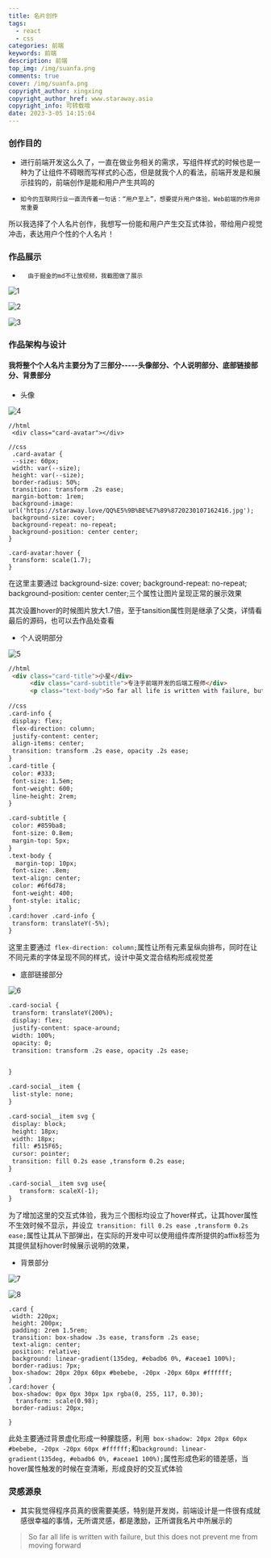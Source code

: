 ```yaml
---
title: 名片创作
tags:
  - react
  - css
categories: 前端
keywords: 前端
description: 前端
top_img: /img/suanfa.png
comments: true
cover: /img/suanfa.png
copyright_author: xingxing
copyright_author_href: www.staraway.asia
copyright_info: 可转载哦
date: 2023-3-05 14:15:04
---
```



### 创作目的
- 进行前端开发这么久了，一直在做业务相关的需求，写组件样式的时候也是一种为了让组件不碍眼而写样式的心态，但是就我个人的看法，前端开发是和展示挂钩的，前端创作是能和用户产生共鸣的
-     如今的互联⽹⾏业⼀直流传着⼀句话：“⽤户⾄上”，想要提升⽤户体验，Web前端的作⽤⾮常重要
所以我选择了个人名片创作，我想写一份能和用户产生交互式体验，带给用户视觉冲击，表达用户个性的个人名片！

### 作品展示
-       由于掘金的md不让放视频，我截图做了展示



![1](../images/名片创作-1701757096669.png)

![2](../images/名片创作-1701757102187.png)


![3](../images/名片创作-1701757110488.png)

### 作品架构与设计
#### 我将整个个人名片主要分为了三部分-----头像部分、个人说明部分、底部链接部分、背景部分
- 头像


![4](../images/名片创作-1701757118115.png)
```less
//html
 <div class="card-avatar"></div>
 
//css
 .card-avatar {
 --size: 60px;
 width: var(--size);
 height: var(--size);
 border-radius: 50%;
 transition: transform .2s ease;
 margin-bottom: 1rem;
 background-image: url('https://staraway.love/QQ%E5%9B%BE%E7%89%8720230107162416.jpg');
 background-size: cover;
 background-repeat: no-repeat;
 background-position: center center;
}

.card-avatar:hover {
 transform: scale(1.7);
}

```
在这里主要通过
background-size: cover;
background-repeat: no-repeat;
background-position: center center;三个属性让图片呈现正常的展示效果

其次设置hover的时候图片放大1.7倍，至于tansition属性则是继承了父类，详情看最后的源码，也可以去作品处查看

- 个人说明部分


![5](../images/名片创作-1701757127095.png)

```html
//html
 <div class="card-title">小星</div>
      <div class="card-subtitle">专注于前端开发的后端工程师</div>
      <p class="text-body">So far all life is written with failure, but this does not prevent me from moving forward</p>
      
//css
.card-info {
 display: flex;
 flex-direction: column;
 justify-content: center;
 align-items: center;
 transition: transform .2s ease, opacity .2s ease;
}
.card-title {
 color: #333;
 font-size: 1.5em;
 font-weight: 600;
 line-height: 2rem;
}

.card-subtitle {
 color: #859ba8;
 font-size: 0.8em;
 margin-top: 5px;
}
.text-body {
  margin-top: 10px;
 font-size: .8em;
 text-align: center;
 color: #6f6d78;
 font-weight: 400;
 font-style: italic;
}
.card:hover .card-info {
 transform: translateY(-5%);
}
```
这里主要通过` flex-direction: column;`属性让所有元素呈纵向排布，同时在让不同元素的字体呈现不同的样式，设计中英文混合结构形成视觉差

- 底部链接部分


![6](../images/名片创作-1701757134734.png)
```html
.card-social {
 transform: translateY(200%);
 display: flex;
 justify-content: space-around;
 width: 100%;
 opacity: 0;
 transition: transform .2s ease, opacity .2s ease;


}

.card-social__item {
 list-style: none;
}

.card-social__item svg {
 display: block;
 height: 18px;
 width: 18px;
 fill: #515F65;
 cursor: pointer;
 transition: fill 0.2s ease ,transform 0.2s ease;
}

.card-social__item svg use{
   transform: scaleX(-1);
}

```
为了增加这里的交互式体验，我为三个图标均设立了hover样式，让其hover属性不生效时候不显示，并设立` transition: fill 0.2s ease ,transform 0.2s ease;`属性让其从下部弹出，在实际的开发中可以使用组件库所提供的affix标签为其提供鼠标hover时候展示说明的效果，

- 背景部分

![7](../images/名片创作-1701757141855.png)

![8](../images/名片创作-1701757146672.png)

```less
.card {
 width: 220px;
 height: 200px;
 padding: 2rem 1.5rem;
 transition: box-shadow .3s ease, transform .2s ease;
 text-align: center;
 position: relative;
 background: linear-gradient(135deg, #ebadb6 0%, #aceae1 100%);
 border-radius: 7px;
 box-shadow: 20px 20px 60px #bebebe, -20px -20px 60px #ffffff;
}
.card:hover {
 box-shadow: 0px 0px 30px 1px rgba(0, 255, 117, 0.30);
  transform: scale(0.98);
 border-radius: 20px;
 
}

```
此处主要通过背景虚化形成一种朦胧感，利用` box-shadow: 20px 20px 60px #bebebe, -20px -20px 60px #ffffff;`和`background: linear-gradient(135deg, #ebadb6 0%, #aceae1 100%);`属性形成色彩的错差感，当hover属性触发的时候在变清晰，形成良好的交互式体验

### 灵感源泉

- 其实我觉得程序员真的很需要美感，特别是开发岗，前端设计是一件很有成就感很幸福的事情，无所谓灵感，都是激励，正所谓我名片中所展示的
>  So far all life is written with failure, but this does not prevent me from moving forward